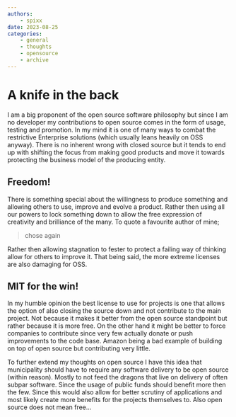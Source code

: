 ```yaml
---
authors:
    - spixx
date: 2023-08-25
categories:
    - general
    - thoughts
    - opensource
    - archive
---
```


# A knife in the back #

I am a big proponent of the open source software philosophy but since I am no 
developer my contributions to open source comes in the form of usage, testing 
and promotion. In my mind it is one of many ways to combat the restrictive 
Enterprise solutions (which usually leans heavily on OSS anyway). There is no 
inherent wrong with closed source but it tends to end up with shifting the 
focus from making good products and move it towards protecting the business 
model of the producing entity.

<!-- more -->

## Freedom! ##

There is something special about the willingness to produce something and 
allowing others to use, improve and evolve a product. Rather then using all our
powers to lock something down to allow the free expression of creativity and 
brilliance of the many. To quote a favourite author of mine;

> chose again

Rather then allowing stagnation to fester to protect a failing way of thinking 
allow for others to improve it. That being said, the more extreme licenses are 
also damaging for OSS.

## MIT for the win! ##

In my humble opinion the best license to use for projects is one that allows 
the option of also closing the source down and not contribute to the main 
project. Not because it makes it better from the open source standpoint but 
rather because it is more free. On the other hand it might be better to force 
companies to contribute since very few actually donate or push improvements to 
the code base. Amazon being a bad example of building on top of open source but 
contributing very little.

To further extend my thoughts on open source I have this idea that municipality 
should have to require any software delivery to be open source (within reason). 
Mostly to not feed the dragons that live on delivery of often subpar software. 
Since the usage of public funds should benefit more then the few. Since this 
would also allow for better scrutiny of applications and most likely create 
more benefits for the projects themselves to. Also open source does not mean 
free…
